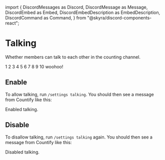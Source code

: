 import {
DiscordMessages as Discord,
DiscordMessage as Message,
DiscordEmbed as Embed,
DiscordEmbedDescription as EmbedDescription,
DiscordCommand as Command,
} from "@skyra/discord-components-react";

# Talking

Whether members can talk to each other in the counting channel.

<Discord>
  <Message profile="toasted">1</Message>
  <Message>2</Message>
  <Message profile="toasted">3</Message>
  <Message>4</Message>
  <Message profile="toasted">5</Message>
  <Message>6</Message>
  <Message profile="toasted">7</Message>
  <Message>8</Message>
  <Message profile="toasted">9</Message>
  <Message><span style={{ color: "red", display: "block" }}>10 woohoo!</span></Message>
</Discord>

## Enable

To allow talking, run `/settings talking`. You should then see a message from Countify like this:

<Discord>
  <Message profile="countify">
    <Command slot="reply" command="/settings talking" profile="toasted" />
    <Embed slot="embeds" embedTitle="check  Success!" color="#64DE34">
      <EmbedDescription slot="description">Enabled talking.</EmbedDescription> 
    </Embed>
  </Message>
</Discord>

## Disable

To disallow talking, run `/settings talking` again. You should then see a message from Countify like this:

<Discord>
  <Message profile="countify">
    <Command slot="reply" command="/settings talking" profile="toasted" />
    <Embed slot="embeds" embedTitle="check  Success!" color="#64DE34">
      <EmbedDescription slot="description">Disabled talking.</EmbedDescription> 
    </Embed>
  </Message>
</Discord>
